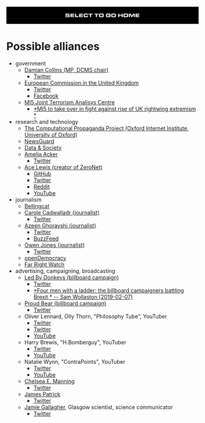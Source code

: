[![](https://raw.githubusercontent.com/wdbm/InfoPeace/master/media/InfoPeace_home.png)](https://github.com/wdbm/InfoPeace/blob/master/README.md)

# Possible alliances

- government
    - [Damian Collins (MP, DCMS chair)](https://damiancollins.com)
        - [Twitter](https://twitter.com/DamianCollins)
    - [European Commission in the United Kingdom](https://ec.europa.eu/unitedkingdom/home_en)
        - [Twitter](https://twitter.com/EUlondonrep)
        - [Facebook](https://www.facebook.com/ECinUK)
    - [MI5 Joint Terrorism Analisys Centre](https://www.mi5.gov.uk/joint-terrorism-analysis-centre)
        - [*MI5 to take over in fight against rise of UK rightwing extremism *](https://www.theguardian.com/uk-news/2018/oct/28/mi5-lead-battle-against-uk-rightwing-extremists-police-action)
- research and technology
    - [The Computational Propaganda Project (Oxford Internet Institute, University of Oxford)](https://comprop.oii.ox.ac.uk)
    - [NewsGuard](https://www.newsguardtech.com)
    - [Data & Society](https://datasociety.net)
    - [Amelia Acker](http://www.ameliaacker.com)
        - [Twitter](https://twitter.com/amelia_acker)
    - [Ace Lewis (creator of ZeroNet)](https://acelewis.com)
        - [GitHub](https://github.com/AceLewis)
        - [Twitter](https://twitter.com/_AceLewis)
        - [Reddit](https://www.reddit.com/user/_AceLewis)
        - [YouTube](https://www.youtube.com/channel/UCRn4xTmE0IIEPsdt6R0gzcw)
- journalism
    - [Bellingcat](https://www.bellingcat.com)
    - [Carole Cadwalladr (journalist)](https://www.theguardian.com/profile/carolecadwalladr)
        - [Twitter](https://twitter.com/carolecadwalla)
    - [Azeen Ghorayshi (journalist)](http://www.azeeng.com)
        - [Twitter](https://twitter.com/azeen)
        - [BuzzFeed](https://www.buzzfeed.com/azeenghorayshi)
    - [Owen Jones (journalist)](https://www.theguardian.com/profile/owen-jones)
        - [Twitter](https://twitter.com/OwenJones84)
    - [openDemocracy](https://www.opendemocracy.net)
    - [Far Right Watch](https://www.farrightwatch.net)
- advertising, campaigning, broadcasting
    - [Led By Donkeys (billboard campaign)](https://www.crowdfunder.co.uk/by-donkeys)
        - [Twitter](https://twitter.com/ByDonkeys)
        - [*Four men with a ladder: the billboard campaigners battling Brexit * -- Sam Wollaston (2019-02-07)](https://www.theguardian.com/politics/2019/feb/07/billboard-campaigners-brexit-led-by-donkeys)
    - [Proud Bear (billboard campaign)](https://proudbear.ru)
        - [Twitter](https://twitter.com/Pr0ud_Bear)
    - Oliver Lennard, Olly Thorn, "Philosophy Tube", YouTuber
        - [Twitter](https://twitter.com/philosophytube)
        - [Twitter](https://twitter.com/ollythorn)
        - [YouTube](https://www.youtube.com/user/thephilosophytube)
    - Harry Brewis, "H.Bomberguy", YouTuber
        - [Twitter](https://twitter.com/Hbomberguy)
        - [YouTube](https://www.youtube.com/channel/UClt01z1wHHT7c5lKcU8pxRQ)
    - Natalie Wynn, "ContraPoints", YouTuber
        - [Twitter](https://twitter.com/ContraPoints)
        - [YouTube](https://www.youtube.com/user/ContraPoints)
    - [Chelsea E. Manning](https://xychelsea.is)
        - [Twitter](https://twitter.com/xychelsea)
    - [James Patrick](https://jjpatrick.com/)
        - [Twitter](https://twitter.com/J_amesp)
    - [Jamie Gallagher](https://www.jamiebgall.co.uk), Glasgow scientist, science communicator
        - [Twitter](https://twitter.com/JamieBGall)
